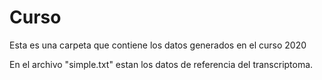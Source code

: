 # Curso
Esta es una carpeta que contiene los datos generados en el curso 2020


En el archivo "simple.txt" estan los datos de referencia del transcriptoma.
